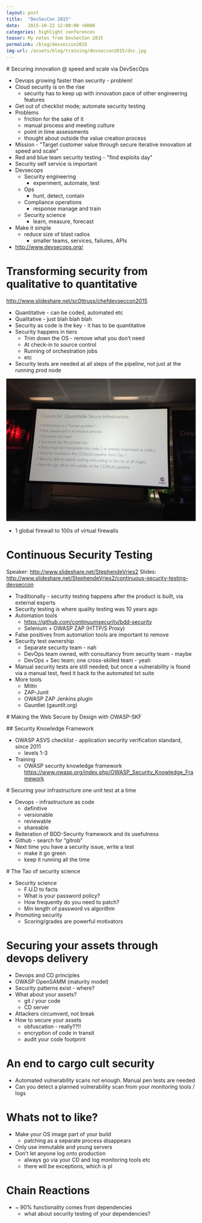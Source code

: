 ```yaml
---
layout: post
title:  "DevSecCon 2015"
date:   2015-10-22 12:00:00 +0000   
categories: highlight conferences
teaser: My notes from DevSecCon 2015
permalink: /blog/devseccon2015
img-url: /assets/blog/training/devseccon2015/dsc.jpg
---
```



# Securing innovation @ speed and scale via DevSecOps

* Devops growing faster than security - problem!
* Cloud security is on the rise
    * security has to keep up with innovation pace of other engineering features
* Get out of checklist mode; automate security testing
* Problems
    * friction for the sake of it
    * manual process and meeting culture
    * point in time assessments
    * thought about outside the value creation process
* Mission - "Target customer value through secure iterative innovation at speed and scale"
* Red and blue team security testing - "find exploits day"
* Security self service is important
* Devsecops
    * Security engineering 
        * experiment, automate, test
    * Ops
        * hunt, detect, contain
    * Compliance operations
        * response manage and train
    * Security science
        * learn, measure, forecast
* Make it simple
    * reduce size of blast radios
        * smaller teams, services, failures, APIs
* http://www.devsecops.org/

# Transforming security from qualitative to quantitative

http://www.slideshare.net/sc0ttruss/chefdevseccon2015

* Quantitative - can be coded, automated etc
* Qualitative - just blah blah blah
* Security as code is the key - it has to be quantitative
* Security happens in tiers
    * Trim down the OS - remove what you don’t need
    * At check-in to source control
    * Running of orchestration jobs
    * etc
* Security tests are needed at all steps of the pipeline, not just at the running prod node

![](/assets/blog/training/devseccon2015/dsc1.png)

* 1 global firewall to 100s of virtual firewalls

# Continuous Security Testing

Speaker: http://www.slideshare.net/StephendeVries2
Slides: http://www.slideshare.net/StephendeVries2/continuous-security-testing-devseccon

* Traditionally - security testing happens after the product is built, via external experts
* Security testing is where quality testing was 10 years ago
* Automation tools
    * https://github.com/continuumsecurity/bdd-security
    * Selenium + OWASP ZAP (HTTP/S Proxy)
* False positives from automation tools are important to remove
* Security test ownership
    * Separate security team - nah
    * DevOps team owned, with consultancy from security team - maybe
    * DevOps + Sec team; one cross-skilled team - yeah
* Manual security tests are still needed; but once a vulnerability is found via a manual test, feed it back to the automated txt suite
* More tools
    * Mittn
    * ZAP-Junit
    * OWASP ZAP Jenkins plugin
    * Gauntlet (gauntlt.org)
    
# Making the Web Secure by Design with OWASP-SKF
    
## Security Knowledge Framework
 
* OWASP ASVS checklist - application security verification standard, since 2011
    - levels 1-3
* Training
    - OWASP security knowledge framework
https://www.owasp.org/index.php/OWASP_Security_Knowledge_Framework

# Securing your infrastructure one unit test at a time

* Devops - infrastructure as code
    * definitive
    * versionable
    * reviewable
    * shareable
* Reiteration of BDD-Security framework and its usefulness
* Github - search for “gitrob"
* Next time you have a security issue, write a test
    * make it go green
    * keep it running all the time
    
# The Tao of security science
    
* Security science
    * F.U.D to facts
    * What is your password policy?
    * How frequently do you need to patch?
    * Min length of password vs algorithm
* Promoting security
    * Scoring/grades are powerful motivators
        
# Securing your assets through devops delivery
        
* Devops and CD principles
* OWASP OpenSAMM (maturity model)
* Security patterns exist - where?
* What about your assets?
    * git / your code
    * CD server
* Attackers circumvent, not break
* How to secure your assets
    * obfuscation - really??!! 
    * encryption of code in transit
    * audit your code footprint
            
# An end to cargo cult security

* Automated vulnerability scans not enough. Manual pen tests are needed
* Can you detect a planned vulnerability scan from your monitoring tools / logs

# Whats not to like?

* Make your OS image part of your build
    * patching as a separate process disappears
* Only use immutable and young servers
* Don’t let anyone log onto production
    * always go via your CD and log monitoring tools etc
    * there will be exceptions, which is pl

# Chain Reactions

* ~ 90% functionality comes from dependencies
    * what about security testing of your dependencies?    
            
